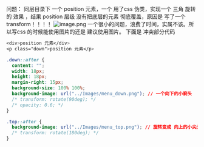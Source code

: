 问题：
同层目录下 一个 position 元素，一个 用了css 伪类，实现一个 三角 旋转的 效果 ，结果 position 层级 没有把底层的元素 彻底覆盖，原因是 写了一个 transform！！！！
![image.png](https://upload-images.jianshu.io/upload_images/9419407-406bf73911205bab.png?imageMogr2/auto-orient/strip%7CimageView2/2/w/1240)
一个很小的问题，浪费了时间，实属不该。所以写css 的时候能使用图片的还是 建议使用图片。
下面是 冲突部分代码

```css
<div>position 元素</div>
<p class="down">position 元素</p>

.down::after {
  content: "";
  width: 18px;
  height: 18px;
  margin-right: 15px;
  background-size: 100% 100%;
  background-image: url("../Images/menu_down.png"); // 一个向下的小箭头
  /* transform: rotate(90deg); */
  /* opacity: 0.6; */
}

.top::after {
  background-image: url("../Images/menu_top.png"); // 旋转变成 向上的小尖头
  /* transform: rotate(180deg); */
}
```